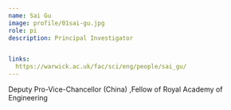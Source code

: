 ```yaml
---
name: Sai Gu
image: profile/01sai-gu.jpg
role: pi
description: Principal Investigator


links:
  https://warwick.ac.uk/fac/sci/eng/people/sai_gu/
---
```


Deputy Pro-Vice-Chancellor (China) ,Fellow of Royal Academy of Engineering
